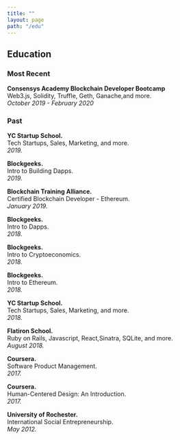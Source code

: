 ```yaml
---
title: ""
layout: page
path: "/edu"
---
```

<h2>Education</h2>

<h3>Most Recent</h3>

<strong>Consensys Academy Blockchain Developer Bootcamp</strong><br>Web3.js, Solidity, Truffle, Geth, Ganache,and more.<br> <em style="text-align:right;">October 2019 - February 2020</em><br>

<h3>Past</h3>

<strong>YC Startup School.</strong><br>Tech Startups, Sales, Marketing, and more.<br><em style="text-align:right;">2019.</em><br>

<strong>Blockgeeks.</strong><br>Intro to Building Dapps.<br><em style="text-align:right;">2019.</em><br>

<strong>Blockchain Training Alliance.</strong><br>Certified Blockchain Developer - Ethereum.<br><em style="text-align:right;">January 2019.</em><br>

<strong>Blockgeeks.</strong><br>Intro to Dapps.<br><em style="text-align:right;">2018.</em><br>

<strong>Blockgeeks.</strong><br>Intro to Cryptoeconomics.<br><em style="text-align:right;">2018.</em><br>

<strong>Blockgeeks.</strong><br>Intro to Ethereum.<br><em style="text-align:right;">2018.</em><br>

<strong>YC Startup School.</strong><br>Tech Startups, Sales, Marketing, and more.<br><em style="text-align:right;">2018.</em><br>

<strong>Flatiron School.</strong><br>Ruby on Rails, Javascript, React,Sinatra, SQLite, and more.<br><em style="text-align:right;">August 2018.</em><br>

<strong>Coursera.</strong><br>Software Product Management.<br><em style="text-align:right;">2017.</em><br>

<strong>Coursera.</strong><br>Human-Centered Design: An Introduction.<br><em style="text-align:right;">2017.</em><br>

<strong>University of Rochester.</strong><br>International Social Entrepreneurship.<br><em style="text-align:right;">May 2012.</em><br>

